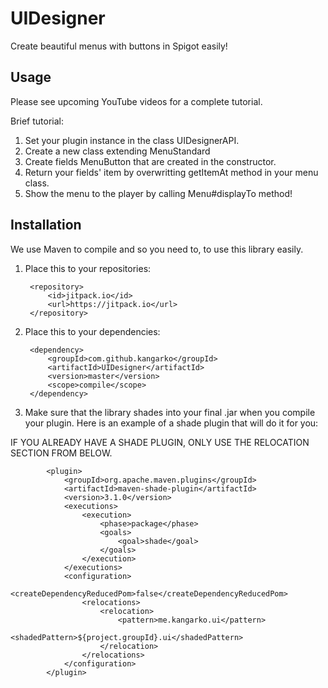 # UIDesigner
Create beautiful menus with buttons in Spigot easily!

## Usage
Please see upcoming YouTube videos for a complete tutorial.

Brief tutorial:
1. Set your plugin instance in the class UIDesignerAPI.
2. Create a new class extending MenuStandard
3. Create fields MenuButton that are created in the constructor.
4. Return your fields' item by overwritting getItemAt method in your menu class.
5. Show the menu to the player by calling Menu#displayTo method! 

## Installation
We use Maven to compile and so you need to, to use this library easily.

1. Place this to your repositories:

		<repository>
			<id>jitpack.io</id>
			<url>https://jitpack.io</url>
		</repository>

2. Place this to your dependencies:

		<dependency>
			<groupId>com.github.kangarko</groupId>
			<artifactId>UIDesigner</artifactId>
			<version>master</version>
			<scope>compile</scope>
		</dependency>
    
2. Make sure that the library shades into your final .jar when you compile your plugin. Here is an example of a shade plugin that will do it for you:

IF YOU ALREADY HAVE A SHADE PLUGIN, ONLY USE THE RELOCATION SECTION FROM BELOW.

			<plugin>
				<groupId>org.apache.maven.plugins</groupId>
				<artifactId>maven-shade-plugin</artifactId>
				<version>3.1.0</version>
				<executions>
					<execution>
						<phase>package</phase>
						<goals>
							<goal>shade</goal>
						</goals>
					</execution>
				</executions>
				<configuration>
					<createDependencyReducedPom>false</createDependencyReducedPom>
					<relocations>
						<relocation>
							<pattern>me.kangarko.ui</pattern>
							<shadedPattern>${project.groupId}.ui</shadedPattern>
						</relocation>
					</relocations>
				</configuration>
			</plugin>
